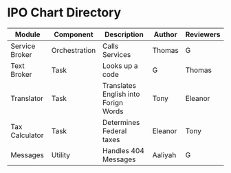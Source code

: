 # IPO Chart Directory
| Module | Component | Description | Author | Reviewers |
|--------|------------|---------------------|----------|----------|
| Service Broker | Orchestration | Calls Services | Thomas | G |
| Text Broker | Task | Looks up a code | G | Thomas |
| Translator | Task | Translates English into Forign Words | Tony | Eleanor |
| Tax Calculator | Task | Determines Federal taxes | Eleanor | Tony
| Messages | Utility | Handles 404 Messages | Aaliyah | G |
